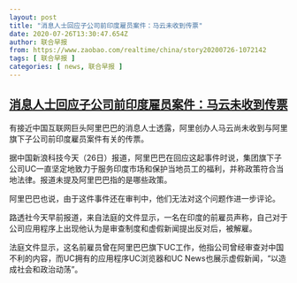 ```yaml
---
layout: post
title: "消息人士回应子公司前印度雇员案件：马云未收到传票"
date: 2020-07-26T13:30:47.654Z
author: 联合早报
from: https://www.zaobao.com/realtime/china/story20200726-1072142
tags: [ 联合早报 ]
categories: [ news, 联合早报 ]
---
```

<!--1595794980000-->
[消息人士回应子公司前印度雇员案件：马云未收到传票](https://www.zaobao.com/realtime/china/story20200726-1072142)
------

<div>
<p>有接近中国互联网巨头阿里巴巴的消息人士透露，阿里创办人马云尚未收到与阿里旗下子公司前印度雇员案件有关的传票。</p><p>据中国新浪科技今天（26日）报道，阿里巴巴在回应这起事件时说，集团旗下子公司UC一直坚定地致力于服务印度市场和保护当地员工的福利，并称政策符合当地法律。报道未提及阿里巴巴指的是哪些政策。</p><p>阿里巴巴也说，由于这件事件还在审判中，他们无法对这个问题作进一步评论。</p><section id="imu"><div id="dfp-ad-imu1-wrapper" class="dfp-tag-wrapper"><div id="dfp-ad-imu1" class="dfp-tag-wrapper"></div></div></section><p>路透社今天早前报道，来自法庭的文件显示，一名在印度的前雇员声称，自己对于公司应用程序上出现他认为是审查制度和虚假新闻提出反对后，被解雇。</p><p>法庭文件显示，这名前雇员曾在阿里巴巴旗下UC工作，他指公司曾经审查对中国不利的内容，而UC拥有的应用程序UC浏览器和UC News也展示虚假新闻，“以造成社会和政治动荡”。</p><div id="innity-in-post"></div><div id="dfp-ad-midarticlespecial-wrapper" class="dfp-tag-wrapper"><div id="dfp-ad-midarticlespecial" class="dfp-tag-wrapper"></div></div>
</div>
